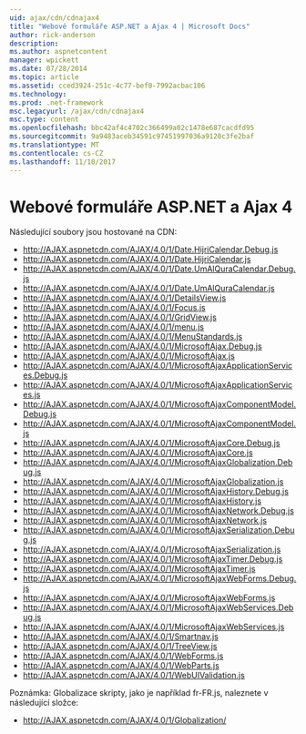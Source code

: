 ```yaml
---
uid: ajax/cdn/cdnajax4
title: "Webové formuláře ASP.NET a Ajax 4 | Microsoft Docs"
author: rick-anderson
description: 
ms.author: aspnetcontent
manager: wpickett
ms.date: 07/28/2014
ms.topic: article
ms.assetid: cced3924-251c-4c77-bef0-7992acbac106
ms.technology: 
ms.prod: .net-framework
msc.legacyurl: /ajax/cdn/cdnajax4
msc.type: content
ms.openlocfilehash: bbc42af4c4702c366499a02c1478e687cacdfd95
ms.sourcegitcommit: 9a9483aceb34591c97451997036a9120c3fe2baf
ms.translationtype: MT
ms.contentlocale: cs-CZ
ms.lasthandoff: 11/10/2017
---
```

<a name="aspnet-web-forms-and-ajax-4"></a>Webové formuláře ASP.NET a Ajax 4
====================
Následující soubory jsou hostované na CDN:

- http://AJAX.aspnetcdn.com/AJAX/4.0/1/Date.HijriCalendar.Debug.js
- http://AJAX.aspnetcdn.com/AJAX/4.0/1/Date.HijriCalendar.js
- http://AJAX.aspnetcdn.com/AJAX/4.0/1/Date.UmAlQuraCalendar.Debug.js
- http://AJAX.aspnetcdn.com/AJAX/4.0/1/Date.UmAlQuraCalendar.js
- http://AJAX.aspnetcdn.com/AJAX/4.0/1/DetailsView.js
- http://AJAX.aspnetcdn.com/AJAX/4.0/1/Focus.js
- http://AJAX.aspnetcdn.com/AJAX/4.0/1/GridView.js
- http://AJAX.aspnetcdn.com/AJAX/4.0/1/menu.js
- http://AJAX.aspnetcdn.com/AJAX/4.0/1/MenuStandards.js
- http://AJAX.aspnetcdn.com/AJAX/4.0/1/MicrosoftAjax.Debug.js
- http://AJAX.aspnetcdn.com/AJAX/4.0/1/MicrosoftAjax.js
- http://AJAX.aspnetcdn.com/AJAX/4.0/1/MicrosoftAjaxApplicationServices.Debug.js
- http://AJAX.aspnetcdn.com/AJAX/4.0/1/MicrosoftAjaxApplicationServices.js
- http://AJAX.aspnetcdn.com/AJAX/4.0/1/MicrosoftAjaxComponentModel.Debug.js
- http://AJAX.aspnetcdn.com/AJAX/4.0/1/MicrosoftAjaxComponentModel.js
- http://AJAX.aspnetcdn.com/AJAX/4.0/1/MicrosoftAjaxCore.Debug.js
- http://AJAX.aspnetcdn.com/AJAX/4.0/1/MicrosoftAjaxCore.js
- http://AJAX.aspnetcdn.com/AJAX/4.0/1/MicrosoftAjaxGlobalization.Debug.js
- http://AJAX.aspnetcdn.com/AJAX/4.0/1/MicrosoftAjaxGlobalization.js
- http://AJAX.aspnetcdn.com/AJAX/4.0/1/MicrosoftAjaxHistory.Debug.js
- http://AJAX.aspnetcdn.com/AJAX/4.0/1/MicrosoftAjaxHistory.js
- http://AJAX.aspnetcdn.com/AJAX/4.0/1/MicrosoftAjaxNetwork.Debug.js
- http://AJAX.aspnetcdn.com/AJAX/4.0/1/MicrosoftAjaxNetwork.js
- http://AJAX.aspnetcdn.com/AJAX/4.0/1/MicrosoftAjaxSerialization.Debug.js
- http://AJAX.aspnetcdn.com/AJAX/4.0/1/MicrosoftAjaxSerialization.js
- http://AJAX.aspnetcdn.com/AJAX/4.0/1/MicrosoftAjaxTimer.Debug.js
- http://AJAX.aspnetcdn.com/AJAX/4.0/1/MicrosoftAjaxTimer.js
- http://AJAX.aspnetcdn.com/AJAX/4.0/1/MicrosoftAjaxWebForms.Debug.js
- http://AJAX.aspnetcdn.com/AJAX/4.0/1/MicrosoftAjaxWebForms.js
- http://AJAX.aspnetcdn.com/AJAX/4.0/1/MicrosoftAjaxWebServices.Debug.js
- http://AJAX.aspnetcdn.com/AJAX/4.0/1/MicrosoftAjaxWebServices.js
- http://AJAX.aspnetcdn.com/AJAX/4.0/1/Smartnav.js
- http://AJAX.aspnetcdn.com/AJAX/4.0/1/TreeView.js
- http://AJAX.aspnetcdn.com/AJAX/4.0/1/WebForms.js
- http://AJAX.aspnetcdn.com/AJAX/4.0/1/WebParts.js
- http://AJAX.aspnetcdn.com/AJAX/4.0/1/WebUIValidation.js

Poznámka: Globalizace skripty, jako je například fr-FR.js, naleznete v následující složce:

- http://AJAX.aspnetcdn.com/AJAX/4.0/1/Globalization/
